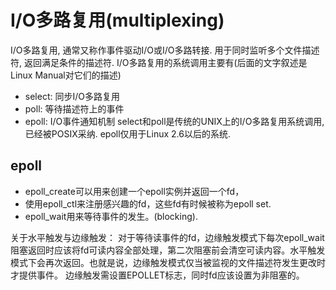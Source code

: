 # I/O多路复用(multiplexing)

I/O多路复用, 通常又称作事件驱动I/O或I/O多路转接. 用于同时监听多个文件描述符, 返回满足条件的描述符.
I/O多路复用的系统调用主要有(后面的文字叙述是Linux Manual对它们的描述)
- select: 同步I/O多路复用
- poll: 等待描述符上的事件
- epoll: I/O事件通知机制
select和poll是传统的UNIX上的I/O多路复用系统调用, 已经被POSIX采纳.
epoll仅用于Linux 2.6以后的系统.

<!-- 在其他类UNIX系统上也有对应的系统调用, 如/dev/poll接口(Solaris), kqueue系统调用(FreeBSD). -->
## epoll
- epoll_create可以用来创建一个epoll实例并返回一个fd，
- 使用epoll_ctl来注册感兴趣的fd，这些fd有时候被称为epoll set.
- epoll_wait用来等待事件的发生。(blocking).

关于水平触发与边缘触发：
对于等待读事件的fd，边缘触发模式下每次epoll_wait阻塞返回时应该将fd可读内容全部处理，第二次阻塞前会清空可读内容。水平触发模式下会再次返回。也就是说，边缘触发模式仅当被监视的文件描述符发生更改时才提供事件。
边缘触发需设置EPOLLET标志，同时fd应该设置为非阻塞的。
